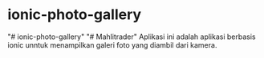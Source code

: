 # ionic-photo-gallery
"# ionic-photo-gallery" 
"# Mahlitrader" 
Aplikasi ini adalah aplikasi berbasis ionic unntuk menampilkan galeri foto yang diambil dari kamera.